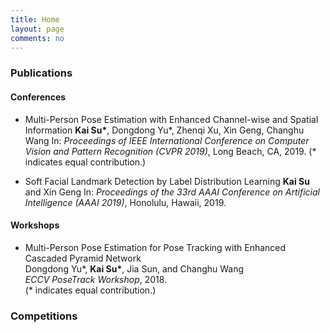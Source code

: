 ```yaml
---
title: Home
layout: page
comments: no
---
```


### Publications

#### Conferences

- Multi-Person Pose Estimation with Enhanced Channel-wise and Spatial Information
**Kai Su\***, Dongdong Yu\*, Zhenqi Xu, Xin Geng, Changhu Wang
In: *Proceedings of IEEE International Conference on Computer Vision and Pattern Recognition (CVPR 2019)*, Long Beach, CA, 2019.
(\* indicates equal contribution.)

- Soft Facial Landmark Detection by Label Distribution Learning
**Kai Su** and Xin Geng
In: *Proceedings of the 33rd AAAI Conference on Artificial Intelligence (AAAI 2019)*, Honolulu, Hawaii, 2019.

#### Workshops

- Multi-Person Pose Estimation for Pose Tracking with Enhanced Cascaded Pyramid Network <br>
Dongdong Yu\*, **Kai Su\***, Jia Sun, and Changhu Wang <br>
*ECCV PoseTrack Workshop*, 2018. <br>
(\* indicates equal contribution.)

### Competitions
